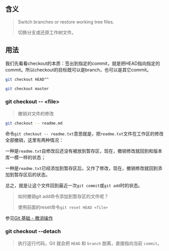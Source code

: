 ## 含义

> Switch branches or restore working tree files.
>
> 切换分支或还原工作树文件。



## 用法

我们先看看checkout的本质：签出到指定的commit，就是把HEAD指向指定的commit。所以checkout的目标既可以是branch，也可以是其它commit。

```bash
git checkout HEAD^^

git checkout master
```

### git checkout -- \<file>

> 撤销对文件的修改

```bash
git checkout -- readme.md
```

命令`git checkout -- readme.txt`意思就是，把`readme.txt`文件在工作区的修改全部撤销，这里有两种情况：

一种是`readme.txt`自修改后还没有被放到暂存区，现在，撤销修改就回到和版本库一模一样的状态；

一种是`readme.txt`已经添加到暂存区后，又作了修改，现在，撤销修改就回到添加到暂存区后的状态。

总之，就是让这个文件回到最近一次`git commit`或`git add`时的状态。



> 如何撤销git add命令添加到暂存区的文件呢？
>
> 使用前面的reset命令`git reset HEAD <file>`

参见[Git 基础 - 撤消操作](https://git-scm.com/book/zh/v2/Git-%E5%9F%BA%E7%A1%80-%E6%92%A4%E6%B6%88%E6%93%8D%E4%BD%9C)



### git checkout --detach

> 执行这行代码，Git 就会把 `HEAD` 和 `branch` 脱离，直接指向当前 `commit`。


